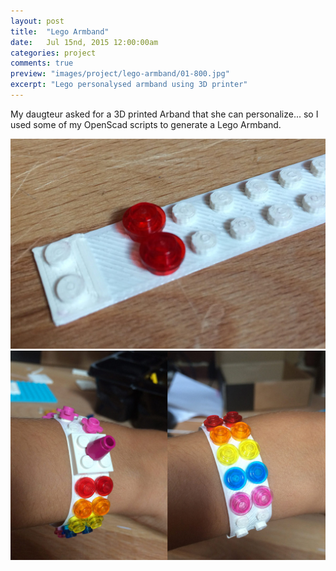 ```yaml
---
layout: post
title:  "Lego Armband"
date: 	Jul 15nd, 2015 12:00:00am
categories: project
comments: true
preview: "images/project/lego-armband/01-800.jpg"
excerpt: "Lego personalysed armband using 3D printer"
---
```


My daugteur asked for a 3D printed Arband that she can personalize... so I used some of my OpenScad scripts to generate a Lego Armband.

![Lego Armband](/images/project/lego-armband/02.jpg)
![Lego Armband](/images/project/lego-armband/03.jpg)
